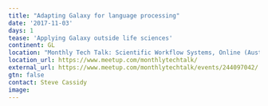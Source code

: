 ```yaml
---
title: "Adapting Galaxy for language processing"
date: '2017-11-03'
days: 1
tease: 'Applying Galaxy outside life sciences'
continent: GL
location: "Monthly Tech Talk: Scientific Workflow Systems, Online (Australia)"
location_url: https://www.meetup.com/monthlytechtalk/
external_url: https://www.meetup.com/monthlytechtalk/events/244097042/
gtn: false
contact: Steve Cassidy
image: 
---
```

